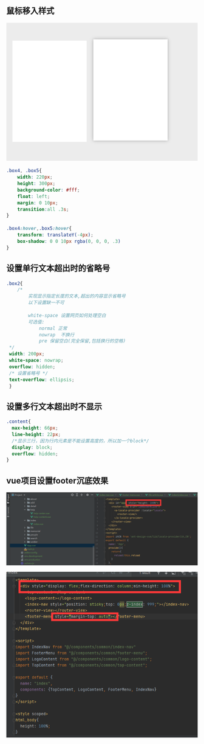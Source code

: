 ## 鼠标移入样式

![image-20210906131923141](样式.assets/image-20210906131923141.png)

```css
.box4, .box5{
    width: 220px;
    height: 300px;
    background-color: #fff;
    float: left;
    margin: 0 10px;
    transition:all .3s;
}

.box4:hover,.box5:hover{
    transform: translateY(-4px);
    box-shadow: 0 0 10px rgba(0, 0, 0, .3)
}
```



## 设置单行文本超出时的省略号

```css
.box2{
    /* 
        实现显示指定长度的文本,超出的内容显示省略号
        以下设置缺一不可
        
	    white-space 设置网页如何处理空白
        可选值:
            normal 正常
            nowrap  不换行
            pre 保留空白(完全保留,包括换行的空格)
 */
 width: 200px;
 white-space: nowrap;
 overflow: hidden;
 /* 设置省略号 */
 text-overflow: ellipsis;
 }		
```

## 设置多行文本超出时不显示

```css
.content{
  max-height: 66px;
  line-height: 22px;
  /*显示三行，因为行内元素是不能设置高度的，所以加一个block*/
  display: block;
  overflow: hidden;
}
```



## vue项目设置footer沉底效果

![image-20210908193019880](样式.assets/image-20210908193019880.png)

![image-20210908193101181](样式.assets/image-20210908193101181.png)